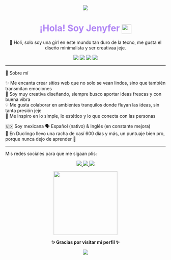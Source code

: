 <div align="center">
  <img src="https://capsule-render.vercel.app/api?type=waving&color=dda0dd&height=100&section=header"/>
</div>

<h1 align="center" style="color:#b085f5">
  ¡Hola! Soy Jenyfer
  <img src="https://emojicdn.elk.sh/💜" width="30" style="animation: beat 1.2s infinite; display:inline-block; vertical-align:middle;" />
</h1>

<p align="center">
  💖 Holi, solo soy una girl en este mundo tan duro de la tecno, me gusta el diseño minimalista y ser creativaa jeje.  
</p>

<p align="center">
  <img src="https://img.shields.io/badge/Frontend-%23dda0dd?style=flat&logo=html5&logoColor=white"/>
  <img src="https://img.shields.io/badge/CSS3-%23e6ccf2?style=flat&logo=css3&logoColor=white"/>
  <img src="https://img.shields.io/badge/JavaScript-%23d8bfd8?style=flat&logo=javascript&logoColor=white"/>
  <img src="https://img.shields.io/badge/Creatividad-%23ba55d3?style=flat&logo=sparkles&logoColor=white"/>
</p>

---
🌸 Sobre mí

✨ Me encanta crear sitios web que no solo se vean lindos, sino que también transmitan emociones  
🎨 Soy muy creativa diseñando, siempre busco aportar ideas frescas y con buena vibra  
💡 Me gusta colaborar en ambientes tranquilos donde fluyan las ideas, sin tanta presión jeje  
🌈 Me inspiro en lo simple, lo estético y lo que conecta con las personas  

🇲🇽 Soy mexicana
🗣️ Español (nativo) & Inglés (en constante mejora)  
🦉 En Duolingo llevo una racha de casí 600 días y más, un puntuaje bien pro, porque nunca dejo de aprender 💪 


---
Mis redes sociales para que me sigaan plis:

<p align="center">
  <a href="https://www.instagram.com/jenmoonf" target="_blank">
    <img src="https://img.shields.io/badge/Instagram-%23d291bc?style=for-the-badge&logo=instagram&logoColor=white" />
  </a>
  <a href="https://www.tiktok.com/@jeenmonf" target="_blank">
    <img src="https://img.shields.io/badge/TikTok-%23dda0dd?style=for-the-badge&logo=tiktok&logoColor=white" />
  </a>
  <a href="https://www.linkedin.com/in/jenyfer-mm-6912662b9" target="_blank">
    <img src="https://img.shields.io/badge/LinkedIn-%23b085f5?style=for-the-badge&logo=linkedin&logoColor=white" />
  </a>
</p>


<p align="center">
  <img src="https://media.giphy.com/media/2A75RyXVzzSI2bx4Gj/giphy.gif" width="200"/>
</p>

<p align="center">
  <strong>✨ Gracias por visitar mi perfil ✨</strong>  
</p>

<div align="center">
  <img src="https://capsule-render.vercel.app/api?type=waving&color=dda0dd&height=100&section=footer"/>
</div>


